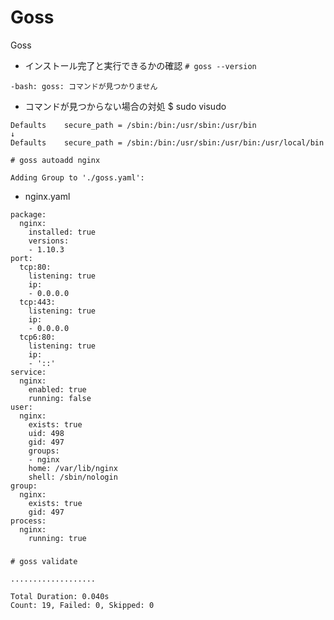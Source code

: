 # Goss
Goss

- インストール完了と実行できるかの確認
`# goss --version`
```
-bash: goss: コマンドが見つかりません
```

- コマンドが見つからない場合の対処
$ sudo visudo
```
Defaults    secure_path = /sbin:/bin:/usr/sbin:/usr/bin
↓
Defaults    secure_path = /sbin:/bin:/usr/sbin:/usr/bin:/usr/local/bin
```


`# goss autoadd nginx`
```
Adding Group to './goss.yaml':
```

- nginx.yaml
```
package:
  nginx:
    installed: true
    versions:
    - 1.10.3
port:
  tcp:80:
    listening: true
    ip:
    - 0.0.0.0
  tcp:443:
    listening: true
    ip:
    - 0.0.0.0
  tcp6:80:
    listening: true
    ip:
    - '::'
service:
  nginx:
    enabled: true
    running: false
user:
  nginx:
    exists: true
    uid: 498
    gid: 497
    groups:
    - nginx
    home: /var/lib/nginx
    shell: /sbin/nologin
group:
  nginx:
    exists: true
    gid: 497
process:
  nginx:
    running: true
```

### 
`# goss validate`
```
...................

Total Duration: 0.040s
Count: 19, Failed: 0, Skipped: 0
```
